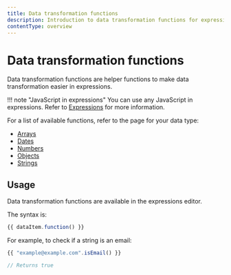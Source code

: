 ```yaml
---
title: Data transformation functions
description: Introduction to data transformation functions for expressions.
contentType: overview
---
```


# Data transformation functions

Data transformation functions are helper functions to make data transformation easier in expressions.

!!! note "JavaScript in expressions"
		You can use any JavaScript in expressions. Refer to [Expressions](/code-examples/expressions/) for more information.

For a list of available functions, refer to the page for your data type:

* [Arrays](/code-examples/expressions/data-transformation-functions/arrays/)
* [Dates](/code-examples/expressions/data-transformation-functions/dates/)
* [Numbers](/code-examples/expressions/data-transformation-functions/numbers/)
* [Objects](/code-examples/expressions/data-transformation-functions/objects/)
* [Strings](/code-examples/expressions/data-transformation-functions/strings/)

## Usage

Data transformation functions are available in the expressions editor.

The syntax is:

```js
{{ dataItem.function() }}
```

For example, to check if a string is an email:

```js
{{ "example@example.com".isEmail() }}

// Returns true
```
